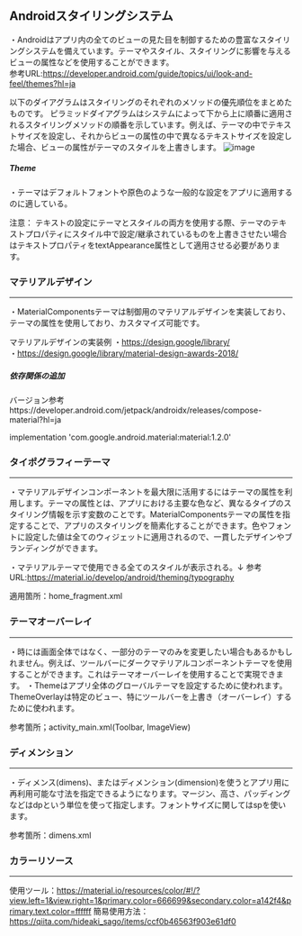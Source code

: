  Androidスタイリングシステム
 ------------------
・Androidはアプリ内の全てのビューの見た目を制御するための豊富なスタイリングシステムを備えています。テーマやスタイル、スタイリングに影響を与えるビューの属性などを使用することができます。<br>
参考URL:https://developer.android.com/guide/topics/ui/look-and-feel/themes?hl=ja

 以下のダイアグラムはスタイリングのそれぞれのメソッドの優先順位をまとめたものです。
 ピラミッドダイアグラムはシステムによって下から上に順番に適用されるスタイリングメソッドの順番を示しています。例えば、テーマの中でテキストサイズを設定し、それからビューの属性の中で異なるテキストサイズを設定した場合、ビューの属性がテーマのスタイルを上書きします。
![image](https://user-images.githubusercontent.com/96398365/184465484-7433d6d8-f789-4f3b-af87-480bd24c9fb2.png)

##### Theme
・テーマはデフォルトフォントや原色のような一般的な設定をアプリに適用するのに適している。<br>

注意： テキストの設定にテーマとスタイルの両方を使用する際、テーマのテキストプロパティにスタイル中で設定/継承されているものを上書きさせたい場合はテキストプロパティをtextAppearance属性として適用させる必要があります。

### マテリアルデザイン
----------------
・MaterialComponentsテーマは制御用のマテリアルデザインを実装しており、テーマの属性を使用しており、カスタマイズ可能です。<br>

マテリアルデザインの実装例
  ・https://design.google/library/<br>
  ・https://design.google/library/material-design-awards-2018/
  
##### 依存関係の追加
 
 バージョン参考https://developer.android.com/jetpack/androidx/releases/compose-material?hl=ja
 
 implementation 'com.google.android.material:material:1.2.0'
 
### タイポグラフィーテーマ
------------------
・マテリアルデザインコンポーネントを最大限に活用するにはテーマの属性を利用します。テーマの属性とは、アプリにおける主要な色など、異なるタイプのスタイリング情報を示す変数のことです。MaterialComponentsテーマの属性を指定することで、アプリのスタイリングを簡素化することができます。色やフォントに設定した値は全てのウィジェットに適用されるので、一貫したデザインやブランディングができます。<br>

・マテリアルテーマで使用できる全てのスタイルが表示される。↓
参考URL:https://material.io/develop/android/theming/typography

適用箇所：home_fragment.xml

### テーマオーバーレイ
-----------------
・時には画面全体ではなく、一部分のテーマのみを変更したい場合もあるかもしれません。例えば、ツールバーにダークマテリアルコンポーネントテーマを使用することができます。これはテーマオーバーレイを使用することで実現できます。
・Themeはアプリ全体のグローバルテーマを設定するために使われます。ThemeOverlayは特定のビュー、特にツールバーを上書き（オーバーレイ）するために使われます。<br>

参考箇所；activity_main.xml(Toolbar, ImageView)

### ディメンション
-----------------
・ディメンス(dimens)、またはディメンション(dimension)を使うとアプリ用に再利用可能な寸法を指定できるようになります。マージン、高さ、パッディングなどはdpという単位を使って指定します。フォントサイズに関してはspを使います。

参考箇所：dimens.xml

### カラーリソース
-----------
使用ツール：https://material.io/resources/color/#!/?view.left=1&view.right=1&primary.color=666699&secondary.color=a142f4&primary.text.color=ffffff
簡易使用方法：https://qiita.com/hideaki_sago/items/ccf0b46563f903e61df0

